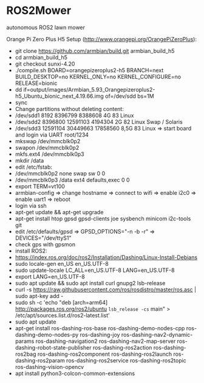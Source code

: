 # ROS2Mower
autonomous ROS2 lawn mower

Orange Pi Zero Plus H5 Setup (http://www.orangepi.org/OrangePiZeroPlus):
* git clone https://github.com/armbian/build.git armbian_build_h5
* cd armbian_build_h5
* git checkout sunxi-4.20 
* ./compile.sh BOARD=orangepizeroplus2-h5 BRANCH=next BUILD_DESKTOP=no KERNEL_ONLY=no KERNEL_CONFIGURE=no RELEASE=bionic
* dd if=output/images/Armbian_5.93_Orangepizeroplus2-h5_Ubuntu_bionic_next_4.19.66.img of=/dev/sdd bs=1M
* sync
* Change partitions without deleting content:
*  /dev/sdd1           8192  8396799  8388608    4G 83 Linux
*  /dev/sdd2        8396800 12591103  4194304    2G 82 Linux Swap / Solaris
*  /dev/sdd3       12591104 30449663 17858560  8,5G 83 Linux
=> start board and login via UART root/1234
* mkswap /dev/mmcblk0p2
* swapon /dev/mmcblk0p2
* mkfs.ext4 /dev/mmcblk0p3
* mkdir /data
* edit /etc/fstab:
* /dev/mmcblk0p2  none            swap    sw              0       0
* /dev/mmcblk0p3 /data            ext4    defaults,exec   0       0
* export TERM=vt100
* armbian-config
=> change hostname
=> connect to wifi
=> enable i2c0
=> enable uart1
=> reboot
* login via ssh
* apt-get update && apt-get upgrade
* apt-get install htop gpsd gpsd-clients joe sysbench minicom i2c-tools git
* edit /etc/defaults/gpsd
=> GPSD_OPTIONS="-n -b -r"
=> DEVICES="/dev/ttyS1"
* check gps with gpsmon
* install ROS2:
* https://index.ros.org/doc/ros2/Installation/Dashing/Linux-Install-Debians
* sudo locale-gen en_US en_US.UTF-8
* sudo update-locale LC_ALL=en_US.UTF-8 LANG=en_US.UTF-8
* export LANG=en_US.UTF-8
* sudo apt update && sudo apt install curl gnupg2 lsb-release
* curl -s https://raw.githubusercontent.com/ros/rosdistro/master/ros.asc | sudo apt-key add -
* sudo sh -c 'echo "deb [arch=arm64] http://packages.ros.org/ros2/ubuntu `lsb_release -cs` main" > /etc/apt/sources.list.d/ros2-latest.list'
* sudo apt update
* apt-get install ros-dashing-ros-base ros-dashing-demo-nodes-cpp ros-dashing-demo-nodes-py ros-dashing-joy ros-dashing-nav2-dynamic-params ros-dashing-navigation2 ros-dashing-nav2-map-server ros-dashing-robot-state-publisher ros-dashing-ros2action ros-dashing-ros2bag ros-dashing-ros2component ros-dashing-ros2launch ros-dashing-ros2param ros-dashing-ros2service ros-dashing-ros2topic ros-dashing-vision-opencv
* apt install python3-colcon-common-extensions




